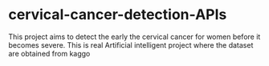 # cervical-cancer-detection-APIs
This project aims to detect the early the cervical cancer for women before it becomes severe. This is real Artificial intelligent project where the dataset are obtained from kaggo

